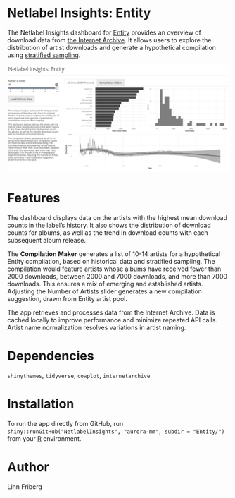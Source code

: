 # Netlabel Insights: Entity

The Netlabel Insights dashboard for [Entity](https://archive.org/details/entity) provides an overview of download data from [the Internet Archive](https://archive.org). It allows users to explore the distribution of artist downloads and generate a hypothetical compilation using [stratified sampling](https://en.wikipedia.org/wiki/Stratified_sampling).

![](screenshot.png?raw=true)

# Features

The dashboard displays data on the artists with the highest mean download counts in the label’s history. It also shows the distribution of download counts for albums, as well as the trend in download counts with each subsequent album release.

The **Compilation Maker** generates a list of 10-14 artists for a hypothetical Entity compilation, based on historical data and stratified sampling. The compilation would feature artists whose albums have received fewer than 2000 downloads, between 2000 and 7000 downloads, and more than 7000 downloads. This ensures a mix of emerging and established artists. Adjusting the Number of Artists slider generates a new compilation suggestion, drawn from Entity artist pool.

The app retrieves and processes data from the Internet Archive. Data is cached locally to improve performance and minimize repeated API calls. Artist name normalization resolves variations in artist naming.

# Dependencies

`shinythemes`, `tidyverse`, `cowplot`, `internetarchive`

# Installation

To run the app directly from GitHub, run `shiny::runGitHub("NetlabelInsights", "aurora-mm", subdir = "Entity/")` from your [R](https://www.r-project.org) environment.

# Author

Linn Friberg
